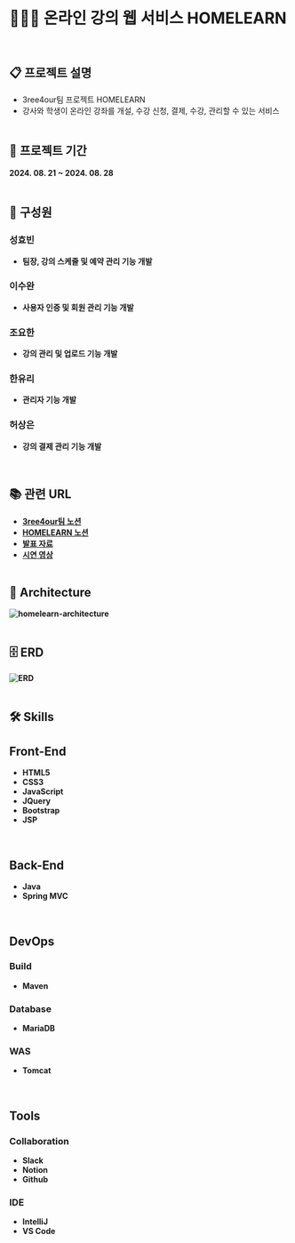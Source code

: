 # 👨🏻‍🏫 온라인 강의 웹 서비스 HOMELEARN<br><br>

## 📋 프로젝트 설명

- 3ree4our팀 프로젝트 HOMELEARN
- 강사와 학생이 온라인 강좌를 개설, 수강 신청, 결제, 수강, 관리할 수 있는 서비스
  <br><br>

## 📅 프로젝트 기간
<b>
2024. 08. 21 ~ 2024. 08. 28
<br><br>

## 👫 구성원

### 성효빈
- 팀장, 강의 스케줄 및 예약 관리 기능 개발

### 이수완
- 사용자 인증 및 회원 관리 기능 개발

### 조요한
- 강의 관리 및 업로드 기능 개발

### 한유리
- 관리자 기능 개발

### 허상은
- 강의 결제 관리 기능 개발

  <br>

## 📚 관련 URL

- [3ree4our팀 노션](https://gravel-clematis-b77.notion.site/3ree-4our-123e9acc4e8b4c9f9e34614efa250024?pvs=4)
- [HOMELEARN 노션](https://gravel-clematis-b77.notion.site/Home-Learn-c8468224059a4c66a50300eb2c0cff1f?pvs=4)
- [발표 자료](https://www.canva.com/design/DAGP9anjJ7w/EbIUkhorhea7VOMkM105Jg/edit)
- [시연 영상](https://youtu.be/kVXXtswqvd4)
  <br><br>

## 🗼 Architecture
![homelearn-architecture](https://github.com/user-attachments/assets/c37e3a5b-edc5-41b0-80d6-b3a633bd6cfd)
<br><br>

## 🗄️ ERD 
![ERD](https://github.com/user-attachments/assets/85adbb7e-e9d2-4596-8d6f-00aa1de059b6)
<br><br>

## 🛠️ Skills

## Front-End

- HTML5
- CSS3
- JavaScript
- JQuery
- Bootstrap
- JSP
<br>

## Back-End
- Java
- Spring MVC
<br>

## DevOps

### Build
- Maven

### Database
- MariaDB

### WAS
- Tomcat
<br>

## Tools

### Collaboration
- Slack
- Notion
- Github

### IDE
- IntelliJ
- VS Code
